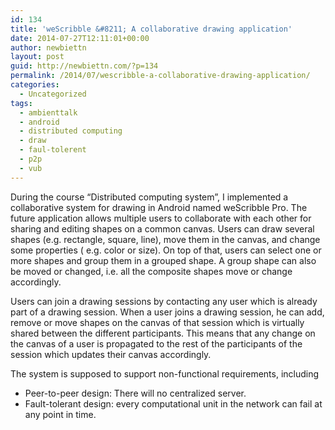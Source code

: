 ```yaml
---
id: 134
title: 'weScribble &#8211; A collaborative drawing application'
date: 2014-07-27T12:11:01+00:00
author: newbiettn
layout: post
guid: http://newbiettn.com/?p=134
permalink: /2014/07/wescribble-a-collaborative-drawing-application/
categories:
  - Uncategorized
tags:
  - ambienttalk
  - android
  - distributed computing
  - draw
  - faul-tolerent
  - p2p
  - vub
---
```

During the course &#8220;Distributed computing system&#8221;, I implemented a collaborative system for drawing in Android named weScribble Pro. The future application allows multiple users to collaborate with each other for sharing and editing shapes on a common canvas. Users can draw several shapes (e.g. rectangle, square, line), move them in the canvas, and change some properties ( e.g. color or size). On top of that, users can select one or more shapes and group them in a grouped shape. A group shape can also be moved or changed, i.e. all the composite shapes move or change accordingly.

Users can join a drawing sessions by contacting any user which is already part of a drawing session. When a user joins a drawing session, he can add, remove or move shapes on the canvas of that session which is virtually shared between the different participants. This means that any change on the canvas of a user is propagated to the rest of the participants of the session which updates their canvas accordingly.

The system is supposed to support non-functional requirements, including

  * Peer-to-peer design: There will no centralized server.
  * Fault-tolerant design: every computational unit in the network can fail at any point in time.